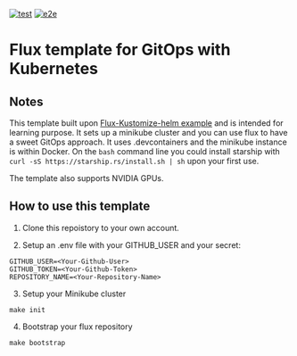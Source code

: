 [![test](https://github.com/perdacherMartin/flux-getting-started/actions/workflows/validate.yml/badge.svg)](https://github.com/perdacherMartin/flux-getting-started/actions/workflows/validate.yml)
[![e2e](https://github.com/perdacherMartin/flux-getting-started/actions/workflows/e2e.yml/badge.svg)](https://github.com/perdacherMartin/flux-getting-started/actions/workflows/e2e.yml)

# Flux template for GitOps with Kubernetes

## Notes

This template built upon [Flux-Kustomize-helm example](https://github.com/fluxcd/flux2-kustomize-helm-example) and is intended for learning purpose. It sets up a minikube cluster and you can use flux to have a sweet GitOps approach. It uses .devcontainers and the minikube instance is within Docker.
On the `bash` command line you could install starship with `curl -sS https://starship.rs/install.sh | sh` upon your first use.

The template also supports NVIDIA GPUs.

## How to use this template

1. Clone this repoistory to your own account.

2. Setup an .env file with your GITHUB_USER and your secret:

```{bash}
GITHUB_USER=<Your-Github-User>
GITHUB_TOKEN=<Your-Github-Token>
REPOSITORY_NAME=<Your-Repository-Name>
```

3. Setup your Minikube cluster

```{bash}
make init
```

4. Bootstrap your flux repository

```{bash}
make bootstrap
```
